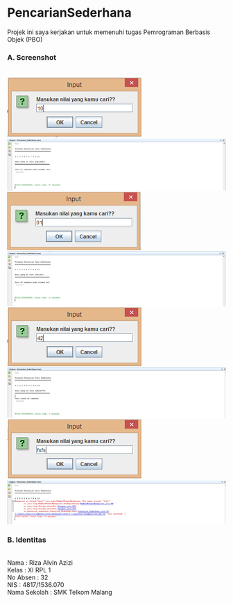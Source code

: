# PencarianSederhana


Projek ini saya kerjakan untuk memenuhi tugas Pemrograman Berbasis Objek (PBO)


### A. Screenshot
<br>![Gambar1](https://github.com/rizaalvinazizi/Array/blob/master/51.PNG)
<br>![Gambar2](https://github.com/rizaalvinazizi/Array/blob/master/52.PNG)
<br>![Gambar3](https://github.com/rizaalvinazizi/Array/blob/master/53.PNG)
<br>![Gambar4](https://github.com/rizaalvinazizi/Array/blob/master/54.PNG)
<br>![Gambar5](https://github.com/rizaalvinazizi/Array/blob/master/55.PNG)
<br>![Gambar6](https://github.com/rizaalvinazizi/Array/blob/master/56.PNG)
<br>![Gambar7](https://github.com/rizaalvinazizi/Array/blob/master/57.PNG)
<br>![Gambar8](https://github.com/rizaalvinazizi/Array/blob/master/58.PNG)


### B. Identitas
<br>Nama : Riza Alvin Azizi
<br>Kelas : XI RPL 1
<br>No Absen : 32
<br>NIS : 4817/1536.070
<br>Nama Sekolah : SMK Telkom Malang
